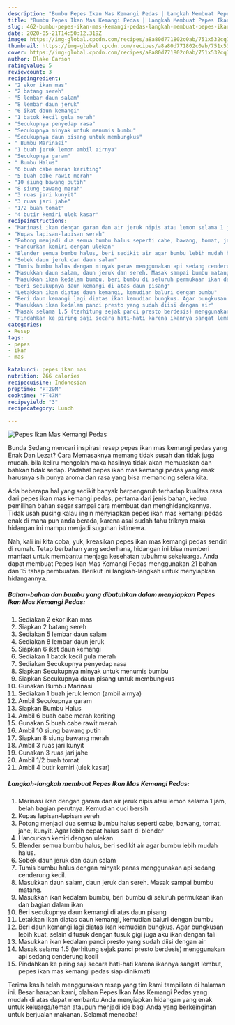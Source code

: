 ```yaml
---
description: "Bumbu Pepes Ikan Mas Kemangi Pedas | Langkah Membuat Pepes Ikan Mas Kemangi Pedas Yang Enak Banget"
title: "Bumbu Pepes Ikan Mas Kemangi Pedas | Langkah Membuat Pepes Ikan Mas Kemangi Pedas Yang Enak Banget"
slug: 462-bumbu-pepes-ikan-mas-kemangi-pedas-langkah-membuat-pepes-ikan-mas-kemangi-pedas-yang-enak-banget
date: 2020-05-21T14:50:12.319Z
image: https://img-global.cpcdn.com/recipes/a8a80d771802c0ab/751x532cq70/pepes-ikan-mas-kemangi-pedas-foto-resep-utama.jpg
thumbnail: https://img-global.cpcdn.com/recipes/a8a80d771802c0ab/751x532cq70/pepes-ikan-mas-kemangi-pedas-foto-resep-utama.jpg
cover: https://img-global.cpcdn.com/recipes/a8a80d771802c0ab/751x532cq70/pepes-ikan-mas-kemangi-pedas-foto-resep-utama.jpg
author: Blake Carson
ratingvalue: 5
reviewcount: 3
recipeingredient:
- "2 ekor ikan mas"
- "2 batang sereh"
- "5 lembar daun salam"
- "8 lembar daun jeruk"
- "6 ikat daun kemangi"
- "1 batok kecil gula merah"
- "Secukupnya penyedap rasa"
- "Secukupnya minyak untuk menumis bumbu"
- "Secukupnya daun pisang untuk membungkus"
- " Bumbu Marinasi"
- "1 buah jeruk lemon ambil airnya"
- "Secukupnya garam"
- " Bumbu Halus"
- "6 buah cabe merah keriting"
- "5 buah cabe rawit merah"
- "10 siung bawang putih"
- "8 siung bawang merah"
- "3 ruas jari kunyit"
- "3 ruas jari jahe"
- "1/2 buah tomat"
- "4 butir kemiri ulek kasar"
recipeinstructions:
- "Marinasi ikan dengan garam dan air jeruk nipis atau lemon selama 1 jam, belah bagian perutnya. Kemudian cuci bersih"
- "Kupas lapisan-lapisan sereh"
- "Potong menjadi dua semua bumbu halus seperti cabe, bawang, tomat, jahe, kunyit. Agar lebih cepat halus saat di blender"
- "Hancurkan kemiri dengan ulekan"
- "Blender semua bumbu halus, beri sedikit air agar bumbu lebih mudah halus."
- "Sobek daun jeruk dan daun salam"
- "Tumis bumbu halus dengan minyak panas menggunakan api sedang cenderung kecil."
- "Masukkan daun salam, daun jeruk dan sereh. Masak sampai bumbu matang."
- "Masukkan ikan kedalam bumbu, beri bumbu di seluruh permukaan ikan dan bagian dalam ikan"
- "Beri secukupnya daun kemangi di atas daun pisang"
- "Letakkan ikan diatas daun kemangi, kemudian baluri dengan bumbu"
- "Beri daun kemangi lagi diatas ikan kemudian bungkus. Agar bungkusan lebih kuat, selain ditusuk dengan tusuk gigi juga aku ikan dengan tali"
- "Masukkan ikan kedalam panci presto yang sudah diisi dengan air"
- "Masak selama 1.5 (terhitung sejak panci presto berdesis) menggunakan api sedang cenderung kecil"
- "Pindahkan ke piring saji secara hati-hati karena ikannya sangat lembut, pepes ikan mas kemangi pedas siap dinikmati"
categories:
- Resep
tags:
- pepes
- ikan
- mas

katakunci: pepes ikan mas 
nutrition: 266 calories
recipecuisine: Indonesian
preptime: "PT29M"
cooktime: "PT47M"
recipeyield: "3"
recipecategory: Lunch

---
```



![Pepes Ikan Mas Kemangi Pedas](https://img-global.cpcdn.com/recipes/a8a80d771802c0ab/751x532cq70/pepes-ikan-mas-kemangi-pedas-foto-resep-utama.jpg)

Bunda Sedang mencari inspirasi resep pepes ikan mas kemangi pedas yang Enak Dan Lezat? Cara Memasaknya memang tidak susah dan tidak juga mudah. bila keliru mengolah maka hasilnya tidak akan memuaskan dan bahkan tidak sedap. Padahal pepes ikan mas kemangi pedas yang enak harusnya sih punya aroma dan rasa yang bisa memancing selera kita.



Ada beberapa hal yang sedikit banyak berpengaruh terhadap kualitas rasa dari pepes ikan mas kemangi pedas, pertama dari jenis bahan, kedua pemilihan bahan segar sampai cara membuat dan menghidangkannya. Tidak usah pusing kalau ingin menyiapkan pepes ikan mas kemangi pedas enak di mana pun anda berada, karena asal sudah tahu triknya maka hidangan ini mampu menjadi suguhan istimewa.


Nah, kali ini kita coba, yuk, kreasikan pepes ikan mas kemangi pedas sendiri di rumah. Tetap berbahan yang sederhana, hidangan ini bisa memberi manfaat untuk membantu menjaga kesehatan tubuhmu sekeluarga. Anda dapat membuat Pepes Ikan Mas Kemangi Pedas menggunakan 21 bahan dan 15 tahap pembuatan. Berikut ini langkah-langkah untuk menyiapkan hidangannya.

<!--inarticleads1-->

##### Bahan-bahan dan bumbu yang dibutuhkan dalam menyiapkan Pepes Ikan Mas Kemangi Pedas:

1. Sediakan 2 ekor ikan mas
1. Siapkan 2 batang sereh
1. Sediakan 5 lembar daun salam
1. Sediakan 8 lembar daun jeruk
1. Siapkan 6 ikat daun kemangi
1. Sediakan 1 batok kecil gula merah
1. Sediakan Secukupnya penyedap rasa
1. Siapkan Secukupnya minyak untuk menumis bumbu
1. Siapkan Secukupnya daun pisang untuk membungkus
1. Gunakan  Bumbu Marinasi
1. Sediakan 1 buah jeruk lemon (ambil airnya)
1. Ambil Secukupnya garam
1. Siapkan  Bumbu Halus
1. Ambil 6 buah cabe merah keriting
1. Gunakan 5 buah cabe rawit merah
1. Ambil 10 siung bawang putih
1. Siapkan 8 siung bawang merah
1. Ambil 3 ruas jari kunyit
1. Gunakan 3 ruas jari jahe
1. Ambil 1/2 buah tomat
1. Ambil 4 butir kemiri (ulek kasar)




<!--inarticleads2-->

##### Langkah-langkah membuat Pepes Ikan Mas Kemangi Pedas:

1. Marinasi ikan dengan garam dan air jeruk nipis atau lemon selama 1 jam, belah bagian perutnya. Kemudian cuci bersih
1. Kupas lapisan-lapisan sereh
1. Potong menjadi dua semua bumbu halus seperti cabe, bawang, tomat, jahe, kunyit. Agar lebih cepat halus saat di blender
1. Hancurkan kemiri dengan ulekan
1. Blender semua bumbu halus, beri sedikit air agar bumbu lebih mudah halus.
1. Sobek daun jeruk dan daun salam
1. Tumis bumbu halus dengan minyak panas menggunakan api sedang cenderung kecil.
1. Masukkan daun salam, daun jeruk dan sereh. Masak sampai bumbu matang.
1. Masukkan ikan kedalam bumbu, beri bumbu di seluruh permukaan ikan dan bagian dalam ikan
1. Beri secukupnya daun kemangi di atas daun pisang
1. Letakkan ikan diatas daun kemangi, kemudian baluri dengan bumbu
1. Beri daun kemangi lagi diatas ikan kemudian bungkus. Agar bungkusan lebih kuat, selain ditusuk dengan tusuk gigi juga aku ikan dengan tali
1. Masukkan ikan kedalam panci presto yang sudah diisi dengan air
1. Masak selama 1.5 (terhitung sejak panci presto berdesis) menggunakan api sedang cenderung kecil
1. Pindahkan ke piring saji secara hati-hati karena ikannya sangat lembut, pepes ikan mas kemangi pedas siap dinikmati




Terima kasih telah menggunakan resep yang tim kami tampilkan di halaman ini. Besar harapan kami, olahan Pepes Ikan Mas Kemangi Pedas yang mudah di atas dapat membantu Anda menyiapkan hidangan yang enak untuk keluarga/teman ataupun menjadi ide bagi Anda yang berkeinginan untuk berjualan makanan. Selamat mencoba!
